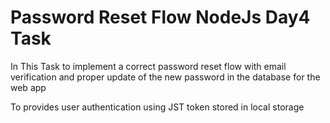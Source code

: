 <h1>Password Reset Flow NodeJs Day4 Task</h1>
<p>In This Task to implement a correct password reset flow with email verification and proper update of the new password in the database for the web app</p>
<p>To provides user authentication using JST token stored in local storage</p>
